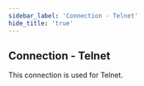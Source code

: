 ```yaml
---
sidebar_label: 'Connection - Telnet'
hide_title: 'true'
---
```


## Connection - Telnet

This connection is used for Telnet.